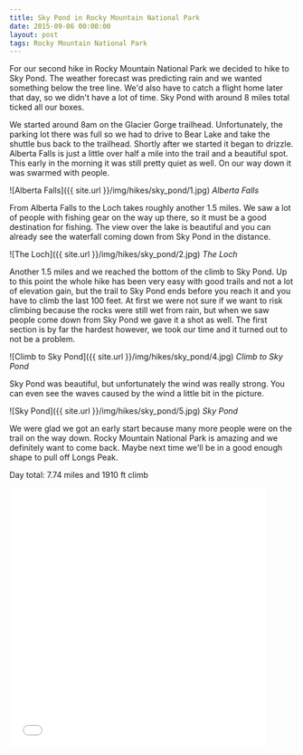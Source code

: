 ```yaml
---
title: Sky Pond in Rocky Mountain National Park
date: 2015-09-06 00:00:00
layout: post
tags: Rocky Mountain National Park
---
```

For our second hike in Rocky Mountain National Park we decided to hike to Sky Pond. The weather forecast was predicting rain and we wanted something below the tree line. We'd also have to
catch a flight home later that day, so we didn't have a lot of time. Sky Pond with around 8 miles total ticked all our boxes.

<!--more-->

We started around 8am on the Glacier Gorge trailhead. Unfortunately, the parking lot there was full so we had to drive to Bear Lake and take the shuttle bus back to the trailhead.
Shortly after we started it began to drizzle. Alberta Falls is just a little over half a mile into the trail and a beautiful spot. This early in the morning it was still pretty quiet
as well. On our way down it was swarmed with people.

![Alberta Falls]({{ site.url }}/img/hikes/sky_pond/1.jpg)
*Alberta Falls*

From Alberta Falls to the Loch takes roughly another 1.5 miles. We saw a lot of people with fishing gear on the way up there, so it must be a good destination for fishing.
The view over the lake is beautiful and you can already see the waterfall coming down from Sky Pond in the distance.

![The Loch]({{ site.url }}/img/hikes/sky_pond/2.jpg)
*The Loch*

Another 1.5 miles and we reached the bottom of the climb to Sky Pond. Up to this point the whole hike has been very easy with good trails and not a lot of elevation gain, but the trail to Sky Pond ends before you reach it and you have to climb the last 100 feet. 
At first we were not sure if we want to risk climbing because the rocks were
still wet from rain, but when we saw people come down from Sky Pond we gave it a shot as well. The first section is by far the hardest however, we took our time and it
turned out to not be a problem.

![Climb to Sky Pond]({{ site.url }}/img/hikes/sky_pond/4.jpg)
*Climb to Sky Pond*

Sky Pond was beautiful, but unfortunately the wind was really strong. You can even see the waves caused by the wind a little bit in the picture.

![Sky Pond]({{ site.url }}/img/hikes/sky_pond/5.jpg)
*Sky Pond*

We were glad we got an early start because many more people were on the trail on the way down. Rocky Mountain National Park is amazing and we definitely want to come back.
Maybe next time we'll be in a good enough shape to pull off Longs Peak.

Day total: 7.74 miles and 1910 ft climb

<iframe id="mapmyfitness_route" src="//snippets.mapmycdn.com/routes/view/embedded/856213297?width=600&height=400&&line_color=E60f0bdb&rgbhex=DB0B0E&distance_markers=0&unit_type=imperial&map_mode=SATELLITE&last_updated=2015-09-13T13:04:19-07:00" height="460px" width="90%" frameborder="0"></iframe>